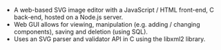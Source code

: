 * A web-based SVG image editor with a JavaScript / HTML front-end, C back-end, hosted on a Node.js server.
* Web GUI allows for viewing, manipulation (e.g. adding / changing components), saving and deletion (using SQL).
* Uses an SVG parser and validator API in C using the libxml2 library.
